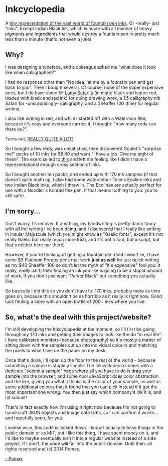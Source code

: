 Inkcyclopedia
=============

A [tiny representation of the vast world of fountain pen inks](http://flickr.nihongoresources.com:1234/). Or -really- just "inks". Except Indian Black Ink, which is made with all manner of heavy pigments and ingredients that would destroy a fountain pen in pretty much less than a minute (that's not even a joke).

Why?
----

I was designing a typeface, and a colleague asked me "what does it look like when calligraphed?"

I had no response other than "No idea, let me by a fountain pen and get back to you". Then I bought several. Of course, none of the super expensive ones, but I do have some EF [Lamy Safari's](http://www.gouletpens.com/Lamy_Safari_Fountain_Pens_s/934.htm) (in matte black and laquer red, loaded with black and red ink) for doing drawing work, a 1.5 calligraphy nib Safari for -unsurprisingly- calligraphy, and a Sheaffer 100 (fine) for regular writing.

I also like writing in red, and while I started off with a Waterman Red, because it's easy and everyone carries it, I thought: "how many reds can there be?".

Turns out, [REALLY QUITE A LOT!](http://www.gouletpens.com/Shop_All_Bottled_Ink_s/1106.htm?searching=Y&sort=7&cat=1106&show=30&page=1&f-Red=1174)

So I bought a few reds, was unsatisfied, then discovered Goulet's "surprise me!" packs of 10 inks for $8.80 and went "I have a job. Give me eight of these". The exercise led to [this](http://imgur.com/gallery/5TGYc) and left me feeling like I didn't have a representational enough cross section of inks.

So I bought another ten packs, and ended up with 170 ink samples (if that doesn't quite math up, I also had some watercolour Talens Ecoline inks and two Indian Black Inks, which I threw in. The Ecolines are actually perfect for use with a Noodler's Konrad flex pen. If that means nothing to you: you're still safe).

I'm sorry...
------------

Don't worry, I'll recover. If anything, my handwriting is pretty damn fancy with all the writing I've been doing, and I discovered that I really like writing in Insular Majuscule (which you might know as "Gaelic fonts", except it's not really Gaelic but really much more Irish, and it's not a font, but a script, but that's neither here nor there)

However, if you're thinking of getting a fountain pen (and I won't lie, I have some $3 Platinum Preppy pens that work **just as well** for just quick writing as my $40 Shaeffer 100 so don't let the myth of "it's expensive" fool you: it really, *really* isn't) then finding an ink you like is going to be a stupid amount of work, if you don't just want "Parker Black" but something you actually like.

So basically I did this so you don't have to: 170 inks, probably more as time goes on, because this shouldn't be as horrible as it really is right now. Good luck finding a store with an open bottle of 200+ inks where you live.

So, what's the deal with this project/website?
----------------------------------------------

I'm still developing the Inkcyclopedia at the moment, so I'll first be going through my 170 inks and getting their images to look like the do "in real life". I have calibrated monitors (because photography) so it's mostly a matter of sitting down with the samples cut up into individual colours and matching the pixels to what I see on the paper on my desk.

Once that's done, I'll open up the floor to the rest of the world - because submitting a sample is stupidly simple. The Inkcyclopedia comes with a dedicate "submit a sample" page where all you have to do is drag your sample into the browser, and some cool JavaScript does color abstraction and the like, giving you what it thinks is the color of your sample, as well as some additional colours that it found that you can pick instead if it got the most important one wrong. You then just say which company's ink it is, and hit submit!

That's in fact exactly how I'm using it right now because I'm not going to hand-craft JSON objects and image data URIs, so I can confirm it works... and hopefully soon, for you.

License wise, this code is locked down. I know I usually release things in the public domain or as MIT, but I like this thing, I have spent money on it, and I'd like to maybe eventually turn it into a regular website instead of a side project. If I don't, the code will fall into the public domain. Until then: all rights reserved and (c) 2014 Pomax.

[- Pomax](http://twitter.com/TheRealPomax)
